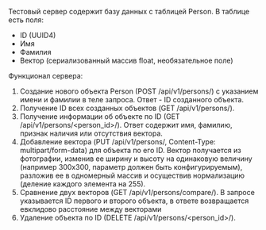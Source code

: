 Тестовый сервер содержит базу данных с таблицей Person. В таблице есть поля:
 - ID (UUID4)
 - Имя
 - Фамилия
 - Вектор (сериализованный массив float, необязательное поле)

Функционал сервера:
1) Создание нового объекта Person (POST /api/v1/persons/) с указанием имени и фамилии в теле запроса. Ответ - ID созданного объекта.
2) Получение ID всех созданных объектов (GET /api/v1/persons/).
3) Получение информации об объекте по ID (GET /api/v1/persons/<person_id>/). Ответ содержит имя, фамилию, признак наличия или отсутствия вектора.
4) Добавление вектора (PUT /api/v1/persons/, Content-Type: multipart/form-data) для объекта по его ID. Вектор получается из фотографии, изменив ее ширину и высоту на одинаковую величину (например 300x300, параметр должен быть конфигурируемым), разложив ее в одномерный массив и осуществив нормализацию (деление каждого элемента на 255).
5) Сравнение двух векторов (GET /api/v1/persons/compare/). В запросе указывается ID первого и второго объекта, в ответе возвращается евклидово расстояние между векторами
6) Удаление объекта по ID (DELETE /api/v1/persons/<person_id>/).
